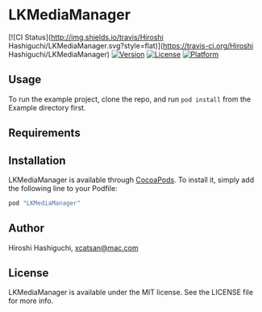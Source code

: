 # LKMediaManager

[![CI Status](http://img.shields.io/travis/Hiroshi Hashiguchi/LKMediaManager.svg?style=flat)](https://travis-ci.org/Hiroshi Hashiguchi/LKMediaManager)
[![Version](https://img.shields.io/cocoapods/v/LKMediaManager.svg?style=flat)](http://cocoapods.org/pods/LKMediaManager)
[![License](https://img.shields.io/cocoapods/l/LKMediaManager.svg?style=flat)](http://cocoapods.org/pods/LKMediaManager)
[![Platform](https://img.shields.io/cocoapods/p/LKMediaManager.svg?style=flat)](http://cocoapods.org/pods/LKMediaManager)

## Usage

To run the example project, clone the repo, and run `pod install` from the Example directory first.

## Requirements

## Installation

LKMediaManager is available through [CocoaPods](http://cocoapods.org). To install
it, simply add the following line to your Podfile:

```ruby
pod "LKMediaManager"
```

## Author

Hiroshi Hashiguchi, xcatsan@mac.com

## License

LKMediaManager is available under the MIT license. See the LICENSE file for more info.
